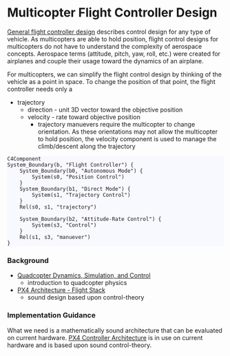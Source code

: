 Multicopter Flight Controller Design
================================================================================
[General flight controller design](../../docs/design.md) describes
control design for any type of vehicle. As multicopters are able to hold
position, flight control designs for multicopters do not have to understand the
complexity of aerospace concepts. Aerospace terms (attitude, pitch, yaw, roll,
etc.) were created for airplanes and couple their usage toward the dynamics of
an airplane.

For multicopters, we can simplify the flight control design by thinking of
the vehicle as a point in space. To change the position of that point,
the flight controller needs only a
* trajectory
    * direction - unit 3D vector toward the objective position
    * velocity - rate toward objective position
        * trajectory manuevers require the multicopter to change orientation.
          As these orientations may not allow the multicopter to hold position,
          the velocity component is used to manage the climb/descent along the
          trajectory

<div style="background-color: ghostwhite">

```mermaid
C4Component
System_Boundary(b, "Flight Controller") {
    System_Boundary(b0, "Autonomous Mode") {
        System(s0, "Position Control")
    }
    System_Boundary(b1, "Direct Mode") {
        System(s1, "Trajectory Control")
    }
    Rel(s0, s1, "trajectory")

    System_Boundary(b2, "Attitude-Rate Control") {
        System(s3, "Control")
    }
    Rel(s1, s3, "manuever")
}
```
</div>


### Background
* [Quadcopter Dynamics, Simulation, and Control](https://andrew.gibiansky.com/downloads/pdf/Quadcopter%20Dynamics,%20Simulation,%20and%20Control.pdf)
    - introduction to quadcopter physics
* [PX4 Architecture - Flight Stack](https://docs.px4.io/main/en/concept/architecture.html#flight-stack)
    * sound design based upon control-theory


### Implementation Guidance
What we need is a mathematically sound architecture that can be evaluated on current hardware.
[PX4 Controller Architecture](https://docs.px4.io/main/en/flight_stack/controller_diagrams)
is in use on current hardware and is based upon sound control-theory.

